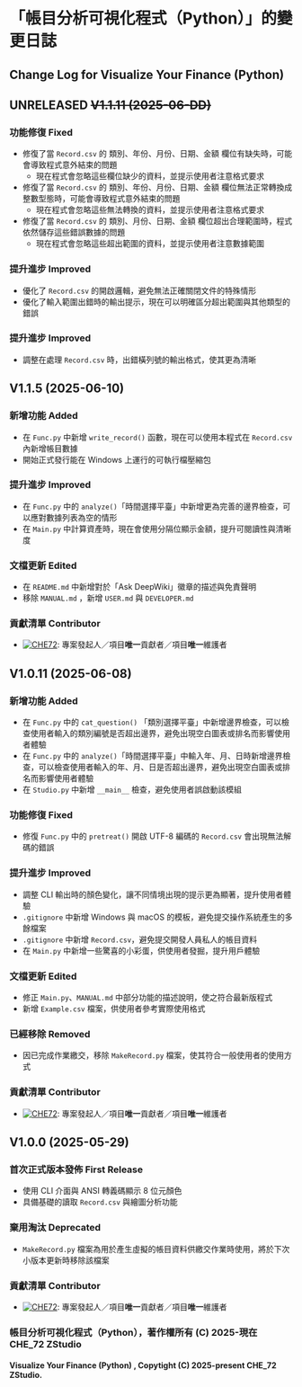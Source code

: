 # 「帳目分析可視化程式（Python）」的變更日誌
## Change Log for Visualize Your Finance (Python)

## UNRELEASED ~~V1.1.11 (2025-06-DD)~~
### 功能修復 Fixed
- 修復了當 `Record.csv` 的 類別、年份、月份、日期、金額 欄位有缺失時，可能會導致程式意外結束的問題
    - 現在程式會忽略這些欄位缺少的資料，並提示使用者注意格式要求
- 修復了當 `Record.csv` 的 類別、年份、月份、日期、金額 欄位無法正常轉換成整數型態時，可能會導致程式意外結束的問題
    - 現在程式會忽略這些無法轉換的資料，並提示使用者注意格式要求
- 修復了當 `Record.csv` 的 類別、月份、日期、金額 欄位超出合理範圍時，程式依然儲存這些錯誤數據的問題
    - 現在程式會忽略這些超出範圍的資料，並提示使用者注意數據範圍
### 提升進步 Improved
- 優化了 `Record.csv` 的開啟邏輯，避免無法正確關閉文件的特殊情形
- 優化了輸入範圍出錯時的輸出提示，現在可以明確區分超出範圍與其他類型的錯誤
### 提升進步 Improved
- 調整在處理 `Record.csv` 時，出錯橫列號的輸出格式，使其更為清晰

## V1.1.5 (2025-06-10)
### 新增功能 Added
- 在 `Func.py` 中新增 `write_record()` 函數，現在可以使用本程式在 `Record.csv` 內新增帳目數據  
- 開始正式發行能在 Windows 上運行的可執行檔壓縮包
### 提升進步 Improved
- 在 `Func.py` 中的 `analyze()`「時間選擇平臺」中新增更為完善的邊界檢查，可以應對數據列表為空的情形  
- 在 `Main.py` 中計算資產時，現在會使用分隔位顯示金額，提升可閱讀性與清晰度  
### 文檔更新 Edited
- 在 `README.md` 中新增對於「Ask DeepWiki」徽章的描述與免責聲明  
- 移除 `MANUAL.md` ，新增 `USER.md` 與 `DEVELOPER.md`  
### 貢獻清單 Contributor
- [![CHE72](https://img.shields.io/badge/CHE72-181717.svg?logo=github&logoColor=white)](https://github.com/CHE72): 專案發起人／項目**唯一**貢獻者／項目**唯一**維護者  

## V1.0.11 (2025-06-08)
### 新增功能 Added
- 在 `Func.py` 中的 `cat_question()` 「類別選擇平臺」中新增邊界檢查，可以檢查使用者輸入的類別編號是否超出邊界，避免出現空白圖表或排名而影響使用者體驗
- 在 `Func.py` 中的 `analyze()`「時間選擇平臺」中輸入年、月、日時新增邊界檢查，可以檢查使用者輸入的年、月、日是否超出邊界，避免出現空白圖表或排名而影響使用者體驗
- 在 `Studio.py` 中新增 `__main__` 檢查，避免使用者誤啟動該模組
### 功能修復 Fixed
- 修復 `Func.py` 中的 `pretreat()` 開啟 UTF-8 編碼的 `Record.csv` 會出現無法解碼的錯誤
### 提升進步 Improved
- 調整 CLI 輸出時的顏色變化，讓不同情境出現的提示更為顯著，提升使用者體驗
- `.gitignore` 中新增 Windows 與 macOS 的模板，避免提交操作系統產生的多餘檔案
- `.gitignore` 中新增 `Record.csv`，避免提交開發人員私人的帳目資料
- 在 `Main.py` 中新增一些驚喜的小彩蛋，供使用者發掘，提升用戶體驗
### 文檔更新 Edited
- 修正 `Main.py`、`MANUAL.md` 中部分功能的描述說明，使之符合最新版程式
- 新增 `Example.csv` 檔案，供使用者參考實際使用格式
### 已經移除 Removed
- 因已完成作業繳交，移除 `MakeRecord.py` 檔案，使其符合一般使用者的使用方式
### 貢獻清單 Contributor
- [![CHE72](https://img.shields.io/badge/CHE72-181717.svg?logo=github&logoColor=white)](https://github.com/CHE72): 專案發起人／項目**唯一**貢獻者／項目**唯一**維護者  

## V1.0.0 (2025-05-29)
### 首次正式版本發佈 First Release
- 使用 CLI 介面與 ANSI 轉義碼顯示 8 位元顏色
- 具備基礎的讀取 `Record.csv` 與繪圖分析功能
### 棄用淘汰 Deprecated
- `MakeRecord.py` 檔案為用於產生虛擬的帳目資料供繳交作業時使用，將於下次小版本更新時移除該檔案
### 貢獻清單 Contributor
- [![CHE72](https://img.shields.io/badge/CHE72-181717.svg?logo=github&logoColor=white)](https://github.com/CHE72): 專案發起人／項目**唯一**貢獻者／項目**唯一**維護者  

### 帳目分析可視化程式（Python），著作權所有 (C) 2025-現在 CHE_72 ZStudio
#### Visualize Your Finance (Python) , Copytight (C) 2025-present CHE_72 ZStudio.

